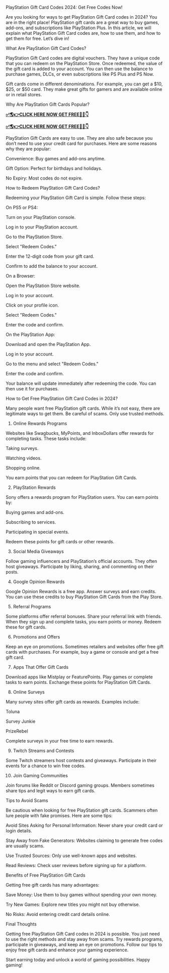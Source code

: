 PlayStation Gift Card Codes 2024: Get Free Codes Now!

Are you looking for ways to get PlayStation Gift Card codes in 2024? You are in the right place! PlayStation gift cards are a great way to buy games, add-ons, and subscriptions like PlayStation Plus. In this article, we will explain what PlayStation Gift Card codes are, how to use them, and how to get them for free. Let’s dive in!

What Are PlayStation Gift Card Codes?

PlayStation Gift Card codes are digital vouchers. They have a unique code that you can redeem on the PlayStation Store. Once redeemed, the value of the gift card is added to your account. You can then use the balance to purchase games, DLCs, or even subscriptions like PS Plus and PS Now.

Gift cards come in different denominations. For example, you can get a $10, $25, or $50 card. They make great gifts for gamers and are available online or in retail stores.

Why Are PlayStation Gift Cards Popular?

**[✅🌎👉CLICK HERE NOW GET FREE📌✅👇](https://mdshamiul.com/PNS%20Gift%20card/)**

**[✅🌎👉CLICK HERE NOW GET FREE📌✅👇](https://mdshamiul.com/PNS%20Gift%20card/)**

PlayStation Gift Cards are easy to use. They are also safe because you don’t need to use your credit card for purchases. Here are some reasons why they are popular:

Convenience: Buy games and add-ons anytime.

Gift Option: Perfect for birthdays and holidays.

No Expiry: Most codes do not expire.

How to Redeem PlayStation Gift Card Codes?

Redeeming your PlayStation Gift Card is simple. Follow these steps:

On PS5 or PS4:

Turn on your PlayStation console.

Log in to your PlayStation account.

Go to the PlayStation Store.

Select "Redeem Codes."

Enter the 12-digit code from your gift card.

Confirm to add the balance to your account.

On a Browser:

Open the PlayStation Store website.

Log in to your account.

Click on your profile icon.

Select "Redeem Codes."

Enter the code and confirm.

On the PlayStation App:

Download and open the PlayStation App.

Log in to your account.

Go to the menu and select "Redeem Codes."

Enter the code and confirm.

Your balance will update immediately after redeeming the code. You can then use it for purchases.

How to Get Free PlayStation Gift Card Codes in 2024?

Many people want free PlayStation gift cards. While it’s not easy, there are legitimate ways to get them. Be careful of scams. Only use trusted methods.

1. Online Rewards Programs

Websites like Swagbucks, MyPoints, and InboxDollars offer rewards for completing tasks. These tasks include:

Taking surveys.

Watching videos.

Shopping online.

You earn points that you can redeem for PlayStation Gift Cards.

2. PlayStation Rewards

Sony offers a rewards program for PlayStation users. You can earn points by:

Buying games and add-ons.

Subscribing to services.

Participating in special events.

Redeem these points for gift cards or other rewards.

3. Social Media Giveaways

Follow gaming influencers and PlayStation’s official accounts. They often host giveaways. Participate by liking, sharing, and commenting on their posts.

4. Google Opinion Rewards

Google Opinion Rewards is a free app. Answer surveys and earn credits. You can use these credits to buy PlayStation Gift Cards from the Play Store.

5. Referral Programs

Some platforms offer referral bonuses. Share your referral link with friends. When they sign up and complete tasks, you earn points or money. Redeem these for gift cards.

6. Promotions and Offers

Keep an eye on promotions. Sometimes retailers and websites offer free gift cards with purchases. For example, buy a game or console and get a free gift card.

7. Apps That Offer Gift Cards

Download apps like Mistplay or FeaturePoints. Play games or complete tasks to earn points. Exchange these points for PlayStation Gift Cards.

8. Online Surveys

Many survey sites offer gift cards as rewards. Examples include:

Toluna

Survey Junkie

PrizeRebel

Complete surveys in your free time to earn rewards.

9. Twitch Streams and Contests

Some Twitch streamers host contests and giveaways. Participate in their events for a chance to win free codes.

10. Join Gaming Communities

Join forums like Reddit or Discord gaming groups. Members sometimes share tips and legit ways to earn gift cards.

Tips to Avoid Scams

Be cautious when looking for free PlayStation gift cards. Scammers often lure people with fake promises. Here are some tips:

Avoid Sites Asking for Personal Information: Never share your credit card or login details.

Stay Away from Fake Generators: Websites claiming to generate free codes are usually scams.

Use Trusted Sources: Only use well-known apps and websites.

Read Reviews: Check user reviews before signing up for a platform.

Benefits of Free PlayStation Gift Cards

Getting free gift cards has many advantages:

Save Money: Use them to buy games without spending your own money.

Try New Games: Explore new titles you might not buy otherwise.

No Risks: Avoid entering credit card details online.

Final Thoughts

Getting free PlayStation Gift Card codes in 2024 is possible. You just need to use the right methods and stay away from scams. Try rewards programs, participate in giveaways, and keep an eye on promotions. Follow our tips to enjoy free gift cards and enhance your gaming experience.

Start earning today and unlock a world of gaming possibilities. Happy gaming!

